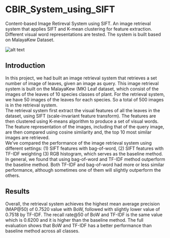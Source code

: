# CBIR_System_using_SIFT
Content-based Image Retireval System using SIFT. An image retrieval system that applies SIFT and K-mean clustering for feature extraction. Different visual word representations are tested. The system is built based on MalayaKew Dataset.

![alt text](https://raw.githubusercontent.com/username/projectname/branch/path/to/img.png)

## Introduction
In this project, we had built an image retrieval system that retrieves a set number of
image of leaves, given an image as query. This image retrieval system is built on the
MalayaKew (MK) Leaf dataset, which consist of the images of the leaves of 10 species
classes of plant. For the retrieval system, we have 50 images of the leaves for each species.
So a total of 500 images is in the retrieval system.
<br>
The retrieval system first extract the visual features of all the leaves in the dataset, using SIFT
(scale-invariant feature transform). The features are then clustered using K-means algorithm
to produce a set of visual words. The feature representation of the images, including that of
the query image, are then compared using cosine similarity and, the top 10 most similar
images are retrieved.
<br>
We’ve compared the performance of the image retrieval system using different settings: (1)
SIFT features with bag-of-word, (2) SIFT features with TF-IDF weighting (3) RGB
histogram, which serves as the baseline method.
In general, we found that using bag-of-word and TF-IDF method outperform the baseline
method. Both TF-IDF and bag-of-word had more or less similar performance, although
sometimes one of them will slightly outperform the others.

## Results
Overall, the retrieval system achieves the highest mean average precision (MAP@50) of
0.7520 value with BoW, followed with slightly lower value of 0.7518 by TF-IDF. The recall
rate@50 of BoW and TF-IDF is the same value which is 0.6200 and it is higher than the
baseline method. The full evaluation shows that BoW and TF-IDF has a better performance
than baseline method across all classes.

